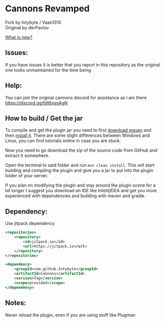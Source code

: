 Cannons Revamped
=======

Fork by Intybyte / Vaan1310 </br>
Original by derPavlov

[What is new?](./FEATURES.md)

Issues:
---------------
If you have issues it is better that you report in this repository as the original one looks unmaintained for the time being

Help:
---------------
You can join the original cannons discord for assistance as I am there
https://discord.gg/fdt6sgsAgN

How to build / Get the jar
---------------
To compile and get the plugin jar you need to first [download maven](https://maven.apache.org/download.cgi) and then [install it](https://maven.apache.org/install.html).
There are some slight differences between Windows and Linux, you can find tutorials online in case you are stuck.

Now you need to go download the zip of the source code from GitHub and extract it somewhere.

Open the terminal to said folder and run `mvn clean install`. This will start building and compiling the plugin and give
you a jar to put into the plugin folder of your server.

If you plan on modifying the plugin and stay around the plugin scene for a bit longer
I suggest you download an IDE like IntellijIDEA and get you more experienced with dependencies and building with maven and gradle.

Dependency:
---------------

Use jitpack dependency

```xml
<repositories>
    <repository>
        <id>jitpack.io</id>
        <url>https://jitpack.io</url>
    </repository>
</repositories>

<dependency>
    <groupId>com.github.Intybyte</groupId>
    <artifactId>Cannons</artifactId>
    <version>Tag</version>
    <scope>provided</scope>
</dependency>
```

Notes:
---------------
Never reload the plugin, even if you are using stuff like Plugman
